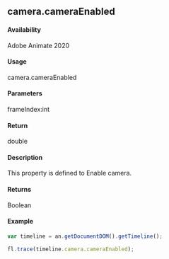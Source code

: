 ## camera.cameraEnabled	

#### Availability

Adobe Animate 2020

#### Usage

camera.cameraEnabled	

#### Parameters

frameIndex:int

#### Return

double

#### Description

This property is defined to Enable camera.

#### Returns

Boolean

#### Example

```javascript
var timeline = an.getDocumentDOM().getTimeline();

fl.trace(timeline.camera.cameraEnabled);
```